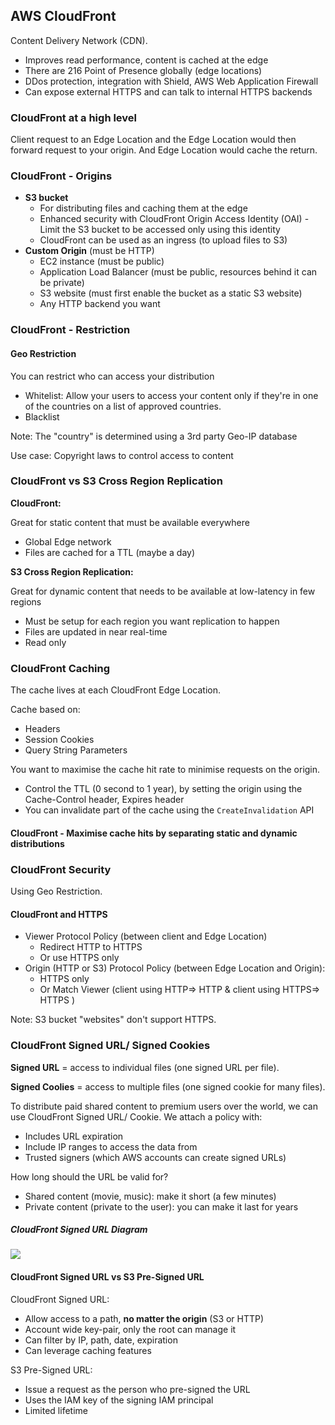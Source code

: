 ## AWS CloudFront

Content Delivery Network (CDN).

- Improves read performance, content is cached at the edge
- There are 216 Point of Presence globally (edge locations)
- DDos protection, integration with Shield, AWS Web Application Firewall
- Can expose external HTTPS and can talk to internal HTTPS backends

### CloudFront at a high level

Client request to an Edge Location and the Edge Location would then forward request to your origin. And Edge Location would cache the return.

### CloudFront - Origins

- **S3 bucket**
  - For distributing files and caching them at the edge
  - Enhanced security with CloudFront Origin Access Identity (OAI) - Limit the S3 bucket to be accessed only using this identity
  - CloudFront can be used as an ingress (to upload files to S3)
- **Custom Origin** (must be HTTP)
  - EC2 instance (must be public)
  - Application Load Balancer (must be public, resources behind it can be private)
  - S3 website (must first enable the bucket as a static S3 website)
  - Any HTTP backend you want

### CloudFront - Restriction

#### Geo Restriction

You can restrict who can access your distribution

- Whitelist: Allow your users to access your content only if they're in one of the countries on a list of approved countries.
- Blacklist

Note: The "country" is determined using a 3rd party Geo-IP database

Use case: Copyright laws to control access to content

### CloudFront vs S3 Cross Region Replication

**CloudFront:**

Great for static content that must be available everywhere

- Global Edge network
- Files are cached for a TTL (maybe a day)

**S3 Cross Region Replication:**

Great for dynamic content that needs to be available at low-latency in few regions

- Must be setup for each region you want replication to happen
- Files are updated in near real-time
- Read only

### CloudFront Caching

The cache lives at each CloudFront Edge Location. 

Cache based on:

- Headers
- Session Cookies
- Query String Parameters

You want to maximise the cache hit rate to minimise requests on the origin.

- Control the TTL (0 second to 1 year), by setting the origin using the Cache-Control header, Expires header
- You can invalidate part of the cache using the `CreateInvalidation` API

#### CloudFront - Maximise cache hits by separating static and dynamic distributions

### CloudFront Security

Using Geo Restriction.

#### CloudFront and HTTPS

- Viewer Protocol Policy (between client and Edge Location)
  - Redirect HTTP to HTTPS
  - Or use HTTPS only
- Origin (HTTP or S3) Protocol Policy (between Edge Location and Origin):
  - HTTPS only
  - Or Match Viewer (client using HTTP=> HTTP & client using HTTPS=> HTTPS )

Note: S3 bucket "websites" don't support HTTPS.

### CloudFront Signed URL/ Signed Cookies

**Signed URL** = access to individual files (one signed URL per file).

**Signed Coolies** = access to multiple files (one signed cookie for many files).

To distribute paid shared content to premium users over the world, we can use CloudFront Signed URL/ Cookie. We attach a policy with:

- Includes URL expiration
- Include IP ranges to access the data from
- Trusted signers (which AWS accounts can create signed URLs)

How long should the URL be valid for?

- Shared content (movie, music): make it short (a few minutes)
- Private content (private to the user): you can make it last for years

##### CloudFront Signed URL Diagram

![](/Users/leo/workspace/learning/aws/docs/images/CloudFront_signed_URL_diagram.png)

#### CloudFront Signed URL vs S3 Pre-Signed URL

CloudFront Signed URL:

- Allow access to  a path, **no matter the origin** (S3 or HTTP)
- Account wide key-pair, only the root can manage it
- Can filter by IP, path, date, expiration
- Can leverage caching features

S3 Pre-Signed URL:

- Issue a request as the person who pre-signed the URL
- Uses the IAM key of the signing IAM principal
- Limited lifetime